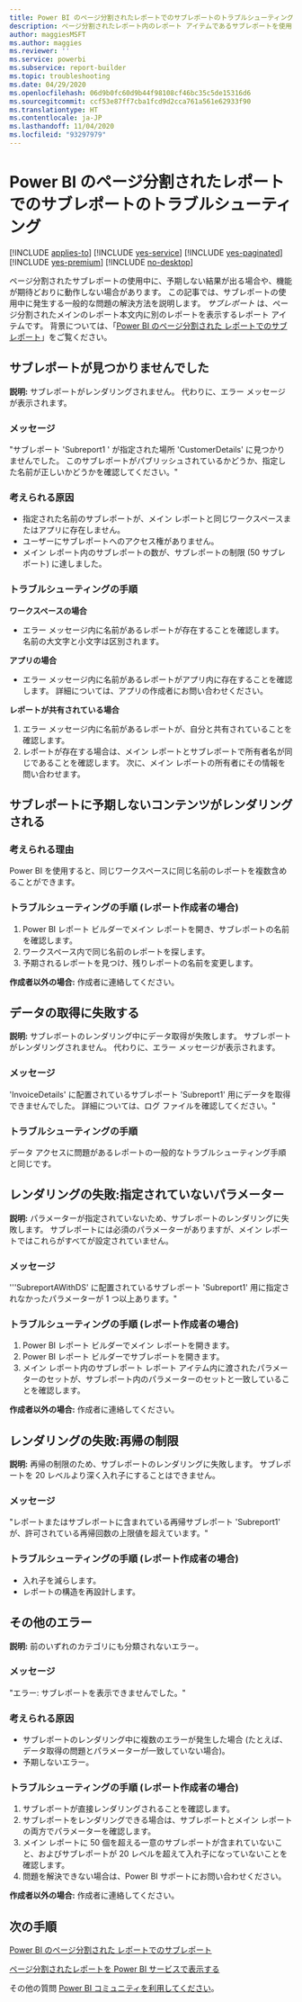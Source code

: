```yaml
---
title: Power BI のページ分割されたレポートでのサブレポートのトラブルシューティング
description: ページ分割されたレポート内のレポート アイテムであるサブレポートを使用する際の一般的な問題を解決する方法について説明します。
author: maggiesMSFT
ms.author: maggies
ms.reviewer: ''
ms.service: powerbi
ms.subservice: report-builder
ms.topic: troubleshooting
ms.date: 04/29/2020
ms.openlocfilehash: 06d9b0fc60d9b44f98108cf46bc35c5de15316d6
ms.sourcegitcommit: ccf53e87ff7cba1fcd9d2cca761a561e62933f90
ms.translationtype: HT
ms.contentlocale: ja-JP
ms.lasthandoff: 11/04/2020
ms.locfileid: "93297979"
---
```

# <a name="troubleshoot-subreports-in-power-bi-paginated-reports"></a>Power BI のページ分割されたレポートでのサブレポートのトラブルシューティング

[!INCLUDE [applies-to](../includes/applies-to.md)] [!INCLUDE [yes-service](../includes/yes-service.md)] [!INCLUDE [yes-paginated](../includes/yes-paginated.md)] [!INCLUDE [yes-premium](../includes/yes-premium.md)] [!INCLUDE [no-desktop](../includes/no-desktop.md)] 

ページ分割されたサブレポートの使用中に、予期しない結果が出る場合や、機能が期待どおりに動作しない場合があります。 この記事では、サブレポートの使用中に発生する一般的な問題の解決方法を説明します。 *サブレポート* は、ページ分割されたメインのレポート本文内に別のレポートを表示するレポート アイテムです。 背景については、「[Power BI のページ分割された レポートでのサブレポート](subreports.md)」をご覧ください。

## <a name="subreport-couldnt-be-found"></a>サブレポートが見つかりませんでした

**説明:** サブレポートがレンダリングされません。 代わりに、エラー メッセージが表示されます。

### <a name="message"></a>メッセージ

"サブレポート 'Subreport1 ' が指定された場所 'CustomerDetails' に見つかりませんでした。 このサブレポートがパブリッシュされているかどうか、指定した名前が正しいかどうかを確認してください。"

### <a name="possible-reasons"></a>考えられる原因

- 指定された名前のサブレポートが、メイン レポートと同じワークスペースまたはアプリに存在しません。
- ユーザーにサブレポートへのアクセス権がありません。
- メイン レポート内のサブレポートの数が、サブレポートの制限 (50 サブレポート) に達しました。

### <a name="troubleshooting-steps"></a>トラブルシューティングの手順

**ワークスペースの場合**

- エラー メッセージ内に名前があるレポートが存在することを確認します。 名前の大文字と小文字は区別されます。

**アプリの場合**

- エラー メッセージ内に名前があるレポートがアプリ内に存在することを確認します。 詳細については、アプリの作成者にお問い合わせください。

**レポートが共有されている場合**

1. エラー メッセージ内に名前があるレポートが、自分と共有されていることを確認します。
2. レポートが存在する場合は、メイン レポートとサブレポートで所有者名が同じであることを確認します。 次に、メイン レポートの所有者にその情報を問い合わせます。

## <a name="subreport-renders-with-unexpected-content"></a>サブレポートに予期しないコンテンツがレンダリングされる

### <a name="possible-reason"></a>考えられる理由

Power BI を使用すると、同じワークスペースに同じ名前のレポートを複数含めることができます。

### <a name="troubleshooting-steps-for-report-authors"></a>トラブルシューティングの手順 (レポート作成者の場合)

1. Power BI レポート ビルダーでメイン レポートを開き、サブレポートの名前を確認します。
2. ワークスペース内で同じ名前のレポートを探します。
3. 予期されるレポートを見つけ、残りレポートの名前を変更します。

**作成者以外の場合:** 作成者に連絡してください。

## <a name="data-retrieval-fails"></a>データの取得に失敗する

**説明:** サブレポートのレンダリング中にデータ取得が失敗します。 サブレポートがレンダリングされません。 代わりに、エラー メッセージが表示されます。

### <a name="message"></a>メッセージ

'InvoiceDetails' に配置されているサブレポート 'Subreport1' 用にデータを取得できませんでした。 詳細については、ログ ファイルを確認してください。"

### <a name="troubleshooting-steps"></a>トラブルシューティングの手順

データ アクセスに問題があるレポートの一般的なトラブルシューティング手順と同じです。

## <a name="rendering-fails-unspecified-parameters"></a>レンダリングの失敗:指定されていないパラメーター

**説明:** パラメーターが指定されていないため、サブレポートのレンダリングに失敗します。 サブレポートには必須のパラメーターがありますが、メイン レポートではこれらがすべてが設定されていません。

### <a name="message"></a>メッセージ 
'''SubreportAWithDS' に配置されているサブレポート 'Subreport1' 用に指定されなかったパラメーターが 1 つ以上あります。"

### <a name="troubleshooting-steps-for-the-report-author"></a>トラブルシューティングの手順 (レポート作成者の場合)

1. Power BI レポート ビルダーでメイン レポートを開きます。
2. Power BI レポート ビルダーでサブレポートを開きます。
3. メイン レポート内のサブレポート レポート アイテム内に渡されたパラメーターのセットが、サブレポート内のパラメーターのセットと一致していることを確認します。

**作成者以外の場合:** 作成者に連絡してください。

## <a name="rendering-fails-recursion-limit"></a>レンダリングの失敗:再帰の制限

**説明:** 再帰の制限のため、サブレポートのレンダリングに失敗します。 サブレポートを 20 レベルより深く入れ子にすることはできません。

### <a name="message"></a>メッセージ

"レポートまたはサブレポートに含まれている再帰サブレポート 'Subreport1' が、許可されている再帰回数の上限値を超えています。"

### <a name="troubleshooting-steps-for-report-authors"></a>トラブルシューティングの手順 (レポート作成者の場合)

- 入れ子を減らします。
- レポートの構造を再設計します。

## <a name="other-errors"></a>その他のエラー

**説明:** 前のいずれのカテゴリにも分類されないエラー。

### <a name="message"></a>メッセージ

"エラー: サブレポートを表示できませんでした。"

### <a name="possible-reasons"></a>考えられる原因

- サブレポートのレンダリング中に複数のエラーが発生した場合 (たとえば、データ取得の問題とパラメーターが一致していない場合)。
- 予期しないエラー。

### <a name="troubleshooting-steps-for-report-authors"></a>トラブルシューティングの手順 (レポート作成者の場合)

1. サブレポートが直接レンダリングされることを確認します。
2. サブレポートをレンダリングできる場合は、サブレポートとメイン レポートの両方でパラメーターを確認します。
3. メイン レポートに 50 個を超える一意のサブレポートが含まれていないこと、およびサブレポートが 20 レベルを超えて入れ子になっていないことを確認します。
4. 問題を解決できない場合は、Power BI サポートにお問い合わせください。

**作成者以外の場合:** 作成者に連絡してください。

## <a name="next-steps"></a>次の手順

[Power BI のページ分割された レポートでのサブレポート](subreports.md)

[ページ分割されたレポートを Power BI サービスで表示する](../consumer/paginated-reports-view-power-bi-service.md)

その他の質問 [Power BI コミュニティを利用してください](https://community.powerbi.com/)。

